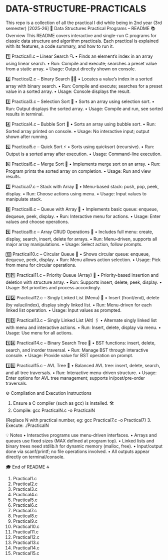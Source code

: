 # DATA-STRUCTURE-PRACTICALS
This repo is a collection of all the practical I did while being in 2nd year (3rd semester) [2025-26] 
🚀 Data Structures Practical Programs – README
📚 Overview
This README covers interactive and single-run C programs for classic data structure and algorithm practicals. Each practical is explained with its features, a code summary, and how to run it.
 
1️⃣ Practical1.c – Linear Search 🔍
•	Finds an element’s index in an array using linear search.
•	Run: Compile and execute; searches a preset value from a static array.
•	Usage: Output directly shown on console.
 
2️⃣ Practical2.c – Binary Search 🕵️‍♂️
•	Locates a value’s index in a sorted array with binary search.
•	Run: Compile and execute; searches for a preset value in a sorted array.
•	Usage: Console displays the result.
 
3️⃣ Practical3.c – Selection Sort 🌟
•	Sorts an array using selection sort.
•	Run: Output displays the sorted array.
•	Usage: Compile and run, see sorted results in terminal.
 
4️⃣ Practical4.c – Bubble Sort 🫧
•	Sorts an array using bubble sort.
•	Run: Sorted array printed on console.
•	Usage: No interactive input; output shown after running.
 
5️⃣ Practical5.c – Quick Sort ⚡
•	Sorts using quicksort (recursive).
•	Run: Output is a sorted array after execution.
•	Usage: Command-line execution.
 
6️⃣ Practical6.c – Merge Sort 🔗
•	Implements merge sort on an array.
•	Run: Program prints the sorted array on completion.
•	Usage: Run and view results.
 
7️⃣ Practical7.c – Stack with Array 🥞
•	Menu-based stack: push, pop, peek, display.
•	Run: Choose actions using menu.
•	Usage: Input values to manipulate stack.
 
8️⃣ Practical8.c – Queue with Array 🚎
•	Implements basic queue: enqueue, dequeue, peek, display.
•	Run: Interactive menu for actions.
•	Usage: Enter values and choose operations.
 
9️⃣ Practical9.c – Array CRUD Operations 📝
•	Includes full menu: create, display, search, insert, delete for arrays.
•	Run: Menu-driven, supports all major array manipulations.
•	Usage: Select action, follow prompts.
 
🔟 Practical10.c – Circular Queue 🔄
•	Shows circular queue: enqueue, dequeue, peek, display.
•	Run: Menu allows action selection.
•	Usage: Pick from menu for circular operations.
 
1️⃣1️⃣ Practical11.c – Priority Queue (Array) 🎯
•	Priority-based insertion and deletion with structure array.
•	Run: Supports insert, delete, peek, display.
•	Usage: Set priorities and process accordingly.
 
1️⃣2️⃣ Practical12.c – Singly Linked List (Menu) 🔗
•	Insert (front/end), delete (by value/index), display singly linked list.
•	Run: Menu-driven for each linked list operation.
•	Usage: Input values as prompted.
 
1️⃣3️⃣ Practical13.c – Singly Linked List (Alt) 🖇️
•	Alternate singly linked list with menu and interactive actions.
•	Run: Insert, delete, display via menu.
•	Usage: Use menu for all actions.
 
1️⃣4️⃣ Practical14.c – Binary Search Tree 🌳
•	BST functions: insert, delete, search, and inorder traversal.
•	Run: Manage BST through interactive console.
•	Usage: Provide value for BST operation on prompt.
 
1️⃣5️⃣ Practical15.c – AVL Tree 🌲
•	Balanced AVL tree: insert, delete, search, and all tree traversals.
•	Run: Interactive menu-driven structure.
•	Usage: Enter options for AVL tree management; supports in/post/pre-order traversals.
 
⚙️ Compilation and Execution Instructions
1.	Ensure a C compiler (such as gcc) is installed. 🛠️
2.	Compile:
gcc PracticalN.c -o PracticalN

(Replace N with practical number, eg: gcc Practical7.c -o Practical7)
3.	Execute:
./PracticalN

 
💡 Notes
•	Interactive programs use menu-driven interfaces.
•	Arrays and queues use fixed sizes (MAX defined at program top).
•	Linked lists and binary trees need stdlib.h for dynamic memory (malloc, free).
•	Input/output done via scanf/printf; no file operations involved.
•	All outputs appear directly on terminal/console.
 
🎓 End of README
⁂
 
1.	Practical1.c 
2.	Practical2.c 
3.	Practical3.c 
4.	Practical4.c 
5.	Practical5.c 
6.	Practical6.c 
7.	Practical7.c 
8.	Practical8.c 
9.	Practical9.c 
10.	Practical10.c 
11.	Practical11.c 
12.	Practical12.c 
13.	Practical13.c 
14.	Practical14.c 
15.	Practical15.c 
